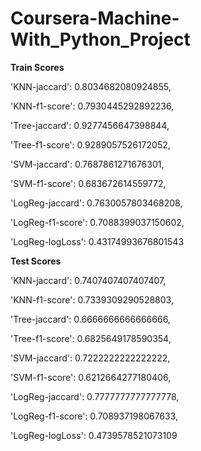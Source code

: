 # Coursera-Machine-With_Python_Project

****Train Scores****

 'KNN-jaccard': 0.8034682080924855,
 
 'KNN-f1-score': 0.7930445292892236,
 
 'Tree-jaccard': 0.9277456647398844,
 
 'Tree-f1-score': 0.9289057526172052,
 
 'SVM-jaccard': 0.7687861271676301,
 
 'SVM-f1-score': 0.683672614559772,
 
 'LogReg-jaccard': 0.7630057803468208,
 
 'LogReg-f1-score': 0.7088399037150602,
 
 'LogReg-logLoss': 0.43174993676801543
 
 
 ****Test Scores****
 
 'KNN-jaccard': 0.7407407407407407,
  
 'KNN-f1-score': 0.7339309290528803,
 
 'Tree-jaccard': 0.6666666666666666,
 
 'Tree-f1-score': 0.6825649178590354,
 
 'SVM-jaccard': 0.7222222222222222,
 
 'SVM-f1-score': 0.6212664277180406,
 
 'LogReg-jaccard': 0.7777777777777778,
 
 'LogReg-f1-score': 0.708937198067633,
 
 'LogReg-logLoss': 0.4739578521073109
